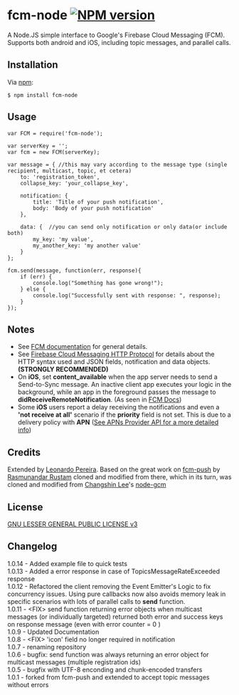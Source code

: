 fcm-node [![NPM version](https://badge.fury.io/js/fcm-node.svg)](http://badge.fury.io/js/fcm-node)
========
A Node.JS simple interface to Google's Firebase Cloud Messaging (FCM). Supports both android and iOS, including topic messages, and parallel calls.
## Installation

Via [npm][1]:

    $ npm install fcm-node

## Usage

    var FCM = require('fcm-node');

    var serverKey = '';
    var fcm = new FCM(serverKey);

    var message = { //this may vary according to the message type (single recipient, multicast, topic, et cetera)
        to: 'registration_token', 
        collapse_key: 'your_collapse_key',
        
        notification: {
            title: 'Title of your push notification', 
            body: 'Body of your push notification' 
        },
        
        data: {  //you can send only notification or only data(or include both)
            my_key: 'my value',
            my_another_key: 'my another value'
        }
    };
    
    fcm.send(message, function(err, response){
        if (err) {
            console.log("Something has gone wrong!");
        } else {
            console.log("Successfully sent with response: ", response);
        }
    });


## Notes
* See [FCM documentation][2] for general details.
* See [Firebase Cloud Messaging HTTP Protocol][10] for details about the HTTP syntax used and JSON fields, notification and data objects. **(STRONGLY RECOMMENDED)**
* On **iOS**, set **content_available** when the app server needs to send a Send-to-Sync message. An inactive client app executes your logic in the background, while an app in the foreground passes the message to **didReceiveRemoteNotification**. (As seen in [FCM Docs][8])
* Some **iOS** users report a delay receiving the notifications and even a **'not receive at all'** scenario if the **priority** field is not set. This is due to a delivery policy with **APN** ([See APNs Provider API for a more detailed info][9])   

## Credits

Extended by [Leonardo Pereira][3].
Based on the great work on [fcm-push][7] by [Rasmunandar Rustam][4] cloned and modified from there, which in its turn, was cloned and modified from [Changshin Lee][5]'s [node-gcm][5]

## License

[GNU LESSER GENERAL PUBLIC LICENSE v3][6]

[1]: http://github.com/isaacs/npm
[2]: https://firebase.google.com/docs/cloud-messaging/server
[3]: mailto:jlcvp@cin.ufpe.br
[4]: mailto:nandar.rustam@gmail.com
[5]: https://github.com/h2soft/node-gcm
[6]: http://www.gnu.org/licenses/lgpl-3.0.txt
[7]: https://github.com/nandarustam/fcm-push
[8]: https://firebase.google.com/docs/cloud-messaging/concept-options
[9]: https://developer.apple.com/library/ios/documentation/NetworkingInternet/Conceptual/RemoteNotificationsPG/Chapters/APNsProviderAPI.html#//apple_ref/doc/uid/TP40008194-CH101-SW2
[10]: https://firebase.google.com/docs/cloud-messaging/http-server-ref

## Changelog
1.0.14 - Added example file to quick tests <br />
1.0.13 - Added a error response in case of TopicsMessageRateExceeded response <br />
1.0.12 - Refactored the client removing the Event Emitter's Logic to fix concurrency issues. Using pure callbacks now also avoids memory leak in specific scenarios with lots of parallel calls to <b>send</b> function. <br />
1.0.11 - \<FIX\> send function returning error objects when multicast messages (or individually targeted) returned both error and success keys on response message (even with error counter = 0 ) <br /> 
1.0.9 - Updated Documentation <br />
1.0.8 - \<FIX\> 'icon' field no longer required in notification<br /> 
1.0.7 - renaming repository<br />
1.0.6 - bugfix: send function was always returning an error object for multicast messages (multiple registration ids)<br />
1.0.5 - bugfix with UTF-8 enconding and chunk-encoded transfers<br />
1.0.1 - forked from fcm-push and extended to accept topic messages without errors<br />
